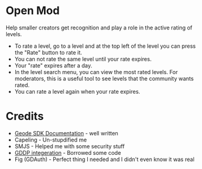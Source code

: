 # Open Mod
Help smaller creators get recognition and play a role in the active rating of levels.

- To rate a level, go to a level and at the top left of the level you can press the "Rate" button to rate it.
- You can not rate the same level until your rate expires.
- Your "rate" expires after a day.
- In the level search menu, you can view the most rated levels. For moderators, this is a useful tool to see levels that the community wants rated.
- You can rate a level again when your rate expires.

# Credits
- [Geode SDK Documentation](https://docs.geode-sdk.org/) - well written
- Capeling - Un-stupdified me
- SMJS - Helped me with some security stuff
- [GDDP integeration](https://geode-sdk.org/mods/minemaker0430.gddp_integration) - Borrowed some code
- Fig (GDAuth) - Perfect thing I needed and I didn't even know it was real